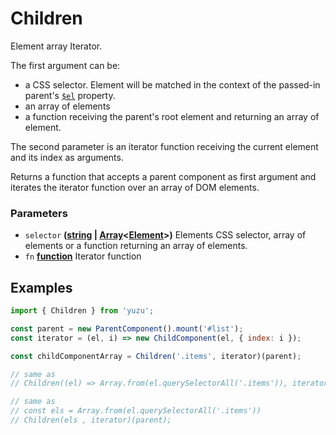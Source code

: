 <!-- Generated by documentation.js. Update this documentation by updating the source code. -->

# Children

Element array Iterator.

The first argument can be:

-   a CSS selector. Element will be matched in the context of the passed-in parent's [`$el`][1] property.
-   an array of elements
-   a function receiving the parent's root element and returning an array of element.

The second parameter is an iterator function receiving the current element and its index as arguments.

Returns a function that accepts a parent component as first argument and iterates the iterator function over an array of DOM elements.

### Parameters

-   `selector` **([string][2] \| [Array][3]&lt;[Element][4]>)** Elements CSS selector, array of elements or a function returning an array of elements.
-   `fn` **[function][5]** Iterator function

## Examples

```javascript
import { Children } from 'yuzu';

const parent = new ParentComponent().mount('#list');
const iterator = (el, i) => new ChildComponent(el, { index: i });

const childComponentArray = Children('.items', iterator)(parent);

// same as
// Children((el) => Array.from(el.querySelectorAll('.items')), iterator)(parent);

// same as
// const els = Array.from(el.querySelectorAll('.items'))
// Children(els , iterator)(parent);
```

[1]: /packages/yuzu/api/component#instance-properties

[2]: https://developer.mozilla.org/docs/Web/JavaScript/Reference/Global_Objects/String

[3]: https://developer.mozilla.org/docs/Web/JavaScript/Reference/Global_Objects/Array

[4]: https://developer.mozilla.org/docs/Web/API/Element

[5]: https://developer.mozilla.org/docs/Web/JavaScript/Reference/Statements/function
